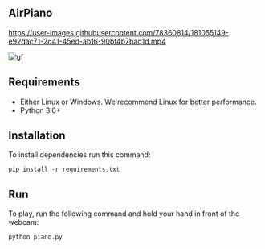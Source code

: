 ## AirPiano

https://user-images.githubusercontent.com/78360814/181055149-e92dac71-2d41-45ed-ab16-90bf4b7bad1d.mp4

![gf](https://user-images.githubusercontent.com/78360814/181055163-9e6b3db8-5346-45c5-bf81-80b086955235.gif)


## Requirements
- Either Linux or Windows. We recommend Linux for better performance.
- Python 3.6+


## Installation

To install dependencies run this command:
```
pip install -r requirements.txt
```
## Run 

To play, run the following command and hold your hand in front of the webcam:

```
python piano.py 
```
